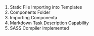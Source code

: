 1. Static File Importing into Templates
2. Components Folder
3. Importing Componenta
4. Markdown Task Description Capability
5. SASS Compiler Implemented
